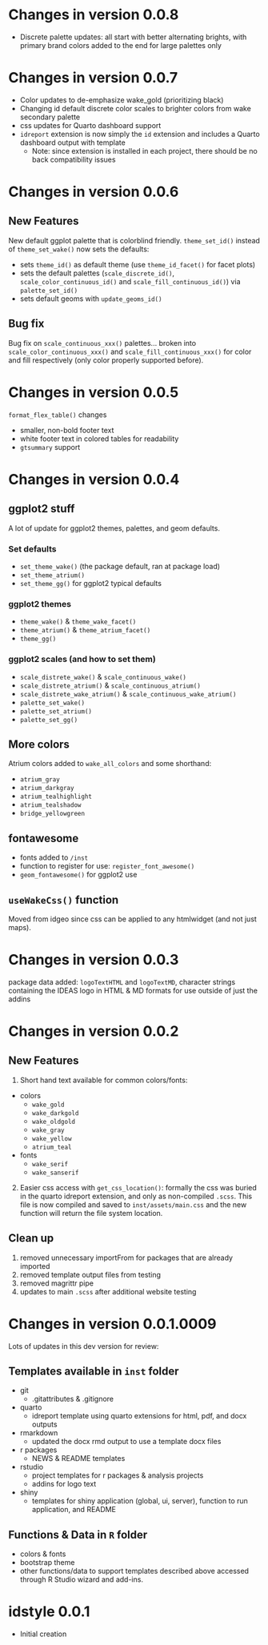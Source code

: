 # Changes in version 0.0.8
 - Discrete palette updates: all start with better alternating brights, with primary brand colors added to the end for large palettes only

# Changes in version 0.0.7

 - Color updates to de-emphasize wake_gold (prioritizing black)
 - Changing id default discrete color scales to brighter colors from wake secondary palette
 - css updates for Quarto dashboard support
 - `idreport` extension is now simply the `id` extension and includes a Quarto dashboard output with template
   - Note: since extension is installed in each project, there should be no back compatibility issues
 

# Changes in version 0.0.6

## New Features

New default ggplot palette that is colorblind friendly. `theme_set_id()` instead of `theme_set_wake()` now sets the defaults:

 - sets `theme_id()` as default theme (use `theme_id_facet()` for facet plots)
 - sets the default palettes (`scale_discrete_id()`, `scale_color_continuous_id()` and `scale_fill_continuous_id()`) via `palette_set_id()`
 - sets default geoms with `update_geoms_id()` 
 
## Bug fix

Bug fix on `scale_continuous_xxx()` palettes... broken into `scale_color_continuous_xxx()` and `scale_fill_continuous_xxx()` for color and fill respectively (only color properly supported before).

# Changes in version 0.0.5

`format_flex_table()` changes
 
 - smaller, non-bold footer text
 - white footer text in colored tables for readability 
 - `gtsummary` support

# Changes in version 0.0.4

## ggplot2 stuff

A lot of update for ggplot2 themes, palettes, and geom defaults.

### Set defaults
 - `set_theme_wake()` (the package default, ran at package load)
 - `set_theme_atrium()`
 - `set_theme_gg()` for ggplot2 typical defaults

### ggplot2 themes
 - `theme_wake()` & `theme_wake_facet()`
 - `theme_atrium()` & `theme_atrium_facet()`
 - `theme_gg()`
 
### ggplot2 scales (and how to set them)
 - `scale_distrete_wake()` & `scale_continuous_wake()`
 - `scale_distrete_atrium()` & `scale_continuous_atrium()`
 - `scale_distrete_wake_atrium()` & `scale_continuous_wake_atrium()`
 - `palette_set_wake()`
 - `palette_set_atrium()`
 - `palette_set_gg()`
 
## More colors

Atrium colors added to `wake_all_colors` and some shorthand:

 - `atrium_gray`
 - `atrium_darkgray`
 - `atrium_tealhighlight`
 - `atrium_tealshadow`
 - `bridge_yellowgreen`

## fontawesome

 - fonts added to `/inst`
 - function to register for use: `register_font_awesome()`
 - `geom_fontawesome()` for ggplot2 use

 
## `useWakeCss()` function

Moved from idgeo since css can be applied to any htmlwidget (and not just maps).


# Changes in version 0.0.3

package data added: `logoTextHTML` and `logoTextMD`, character strings containing the IDEAS logo in HTML & MD formats for use outside of just the addins

# Changes in version 0.0.2

## New Features

1. Short hand text available for common colors/fonts: 

  - colors
    - `wake_gold`
    - `wake_darkgold`
    - `wake_oldgold`
    - `wake_gray`
    - `wake_yellow`
    - `atrium_teal`
  - fonts
    - `wake_serif`
    - `wake_sanserif`
    
2. Easier css access with `get_css_location()`: formally the css was buried in the quarto idreport extension, and only as non-compiled `.scss`. This file is now compiled and saved to `inst/assets/main.css` and the new function will return the file system location.

## Clean up

1. removed unnecessary importFrom for packages that are already imported
2. removed template output files from testing
3. removed magrittr pipe
4. updates to main `.scss` after additional website testing

# Changes in version 0.0.1.0009

Lots of updates in this dev version for review:

## Templates available in `inst` folder

- git
  - .gitattributes & .gitignore
- quarto
  - idreport template using quarto extensions for html, pdf, and docx outputs
- rmarkdown
  - updated the docx rmd output to use a template docx files
- r packages
  - NEWS & README templates
- rstudio
  - project templates for r packages & analysis projects
  - addins for logo text
- shiny
  - templates for shiny application (global, ui, server), function to run application, and README
  
## Functions & Data in `R` folder

- colors & fonts
- bootstrap theme
- other functions/data to support templates described above accessed through R Studio wizard and add-ins.


# idstyle 0.0.1

* Initial creation
